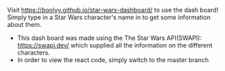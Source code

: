 Visit https://boolyy.github.io/star-wars-dashboard/ to use the dash board! Simply type in a Star Wars character's name in to get some information about them. 
- This dash board was made using the The Star Wars API(SWAPI): https://swapi.dev/ which supplied all the information on the different characters.
- In order to view the react code, simply switch to the master branch
